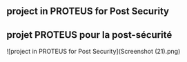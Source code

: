 ## project in PROTEUS for Post Security

## projet PROTEUS pour la post-sécurité

![project in PROTEUS for Post Security](Screenshot (21).png)
